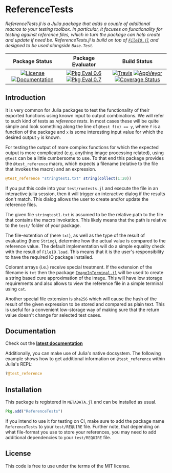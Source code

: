 # ReferenceTests

_ReferenceTests.jl is a Julia package that adds a couple of
additional macros to your testing toolbox. In particular, it
focuses on functionality for testing against reference files,
which in turn the package can help create and update if need be.
ReferenceTests.jl is build on top of
[`FileIO.jl`](https://github.com/JuliaIO/FileIO.jl) and designed
to be used alongside `Base.Test`._

| **Package Status** | **Package Evaluator** | **Build Status**  |
|:------------------:|:---------------------:|:-----------------:|
| [![License](http://img.shields.io/badge/license-MIT-brightgreen.svg?style=flat)](LICENSE.md) [![Documentation](https://img.shields.io/badge/docs-latest-blue.svg)](https://evizero.github.io/ReferenceTests.jl/latest) | [![Pkg Eval 0.6](http://pkg.julialang.org/badges/ReferenceTests_0.6.svg)](http://pkg.julialang.org/?pkg=ReferenceTests) [![Pkg Eval 0.7](http://pkg.julialang.org/badges/ReferenceTests_0.7.svg)](http://pkg.julialang.org/?pkg=ReferenceTests) | [![Travis](https://travis-ci.org/Evizero/ReferenceTests.jl.svg?branch=master)](https://travis-ci.org/Evizero/ReferenceTests.jl) [![AppVeyor](https://ci.appveyor.com/api/projects/status/fle0090403pdgnxi?svg=true)](https://ci.appveyor.com/project/Evizero/referencetests-jl) [![Coverage Status](https://coveralls.io/repos/Evizero/ReferenceTests.jl/badge.svg?branch=master&service=github)](https://coveralls.io/github/Evizero/ReferenceTests.jl?branch=master) |

## Introduction

It is very common for Julia packages to test the functionality of
their exported functions using known input to output
combinations. We will refer to such kind of tests as *reference
tests*. In most cases these will be quite simple and look
something along the line of `@test f(x) == y`, where `f` is a
function of the package and `x` is some interesting input value
for which the desired output `y` is known.

For testing the output of more complex functions for which the
expected output is more complicated (e.g. anything image
processing related), using `@test` can be a little cumbersome to
use. To that end this package provides the `@test_reference`
macro, which expects a filename (relative to the file that
invokes the macro) and an expression.

```julia
@test_reference "stringtest1.txt" string(collect(1:20))
```

If you put this code into your `test/runtests.jl` and execute the
file in an interactive julia session, then it will trigger an
interactive dialog if the results don't match. This dialog allows
the user to create and/or update the reference files.

The given file `stringtest1.txt` is assumed to be the relative
path to the file that contains the macro invokation. This likely
means that the path is relative to the `test/` folder of your
package.

The file-extention of (here `txt`), as well as the type of the
result of evaluating (here `String`), determine how the actual
value is compared to the reference value. The default
implementation will do a simple equality check with the result of
`FileIO.load`. This means that it is the user's responsibility to
have the required IO package installed.

Colorant arrays (i.e.) receive special treatment. If the
extension of the filename is `txt` then the package
[`ImageInTerminal.jl`](https://github.com/JuliaImages/ImageInTerminal.jl)
will be used to create a string based cure approximation of the
image. This will have low storage requirements and also allows to
view the reference file in a simple terminal using `cat`.

Another special file extension is `sha256` which will cause the
hash of the result of the given expression to be stored and
compared as plain text. This is useful for a convenient
low-storage way of making sure that the return value doesn't
change for selected test cases.

## Documentation

Check out the **[latest documentation](https://evizero.github.io/ReferenceTests.jl/latest)**

Additionally, you can make use of Julia's native docsystem.
The following example shows how to get additional information
on `@test_reference` within Julia's REPL:

```julia
?@test_reference
```

## Installation

This package is registered in `METADATA.jl` and can be installed
as usual.

```julia
Pkg.add("ReferenceTests")
```

If you intend to use it for testing on CI, make sure to add the
package name `ReferenceTests` to your `test/REQUIRE` file.
Further note, that depending on what file-format you use to store
your references, you may need to add additional dependencies to
your `test/REQUIRE` file.

## License

This code is free to use under the terms of the MIT license.
